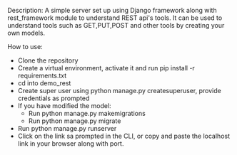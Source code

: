 Description:
A simple server set up using Django framework along with rest_framework module to understand REST api's tools.
It can be used to understand tools such as GET,PUT,POST and other tools by creating your own models.




How to use:

* Clone the repository
* Create a virtual environment, activate it and run pip install -r requirements.txt
* cd into demo_rest
* Create super user using python manage.py createsuperuser, provide credentials as prompted
* If you have modified the model:
    + Run python manage.py makemigrations
    + Run python manage.py migrate
* Run python manage.py runserver 
* Click on the link sa prompted in the CLI, or copy and paste the localhost link in your browser along with port.


